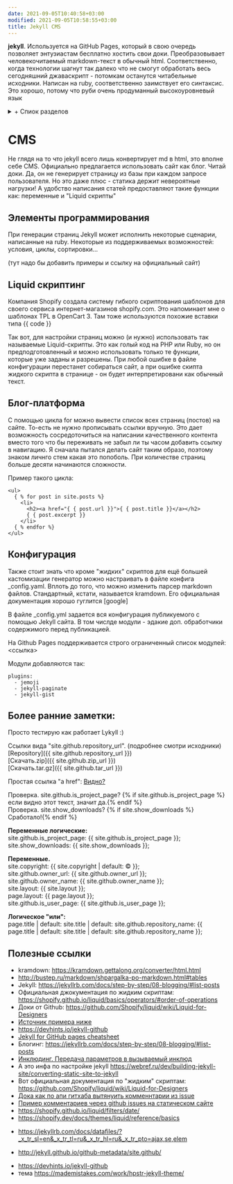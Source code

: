 ```yaml
---
date: 2021-09-05T10:40:58+03:00
modified: 2021-09-05T10:58:55+03:00
title: Jekyll CMS
---
```


**jekyll**. Используется на GitHub Pages, который в свою очередь позволяет энтузиастам бесплатно хостить свои доки. Преобразовывает человекочитаемый markdown-текст в обычный html. Соответственно, когда технологии шагнут так далеко что не смогут обработать весь сегодняшний джаваскрипт - потомкам останутся читабельные исходники. Написан на ruby, соответственно заимствует его синтаксис. Это хорошо, потому что руби очень продуманный высокоуровневый язык

<details markdown="1"><summary  markdown="0">+ Спиок разделов</summary>
* Table of Content
{: toc}
</details>

# CMS
Не глядя на то что jekyll всего лишь конвертирует md в html, это вполне себе CMS. Официально предлагается использовать сайт как блог. Читай доки.
Да, он не генерирует страницу из базы при каждом запросе пользователя. Но это даже плюс - статика держит невероятные нагрузки! А удобство написания статей предоставляют такие функции как: переменные и "Liquid скрипты"

## Элементы программирования
При генерации страниц Jekyll может исполнить некоторые сценарии, написанные на ruby. Некоторые из поддерживаемых возможностей: условия, циклы, сортировки...

(тут надо бы добавить примеры и ссылку на официальный сайт)

## Liquid скриптинг
Компания Shopify создала систему гибкого скриптования шаблонов для своего сервиса интернет-магазинов shopify.com. Это напоминает мне о шаблонах TPL в OpenCart 3. Там тоже используются похожие вставки типа \{\{ code \}\}

Так вот, для настройки страниц можно (и нужно) использовать так называемые Liquid-скрипты. Это как голый код на PHP или Ruby, но он предподготовленный и можно использовать только те функции, которые уже заданы и разрешены. При любой ошибке в файле конфигурации перестанет собираться сайт, а при ошибке скипта жидкого скрипта в странице - он будет интерпретировани как обычный текст.  

## Блог-платформа
С помощью цикла for можно вывести список всех страниц (постов) на сайте. То-есть не нужно прописывать ссылки вручную. Это дает возможность сосредоточиться на написании качественного контента вместо того что бы переживать не забыл ли ты часом добавить ссылку в навигацию. Я сначала пытался делать сайт таким образо, поэтому знаком личнго стем какая это попоболь. При количестве страниц больше десяти начинаются сложности.

Пример такого цикла:
```
<ul>
  { % for post in site.posts %}
    <li>
      <h2><a href="{ { post.url }}">{ { post.title }}</a></h2>
      { { post.excerpt }}
    </li>
  { % endfor %}
</ul>
```


## Конфигурация
Также стоит знать что кроме "жидких" скриптов для ещё большей кастомизации генератор можно настраивать в файле конфига \_config.yaml. Вплоть до того, что можно изменить парсер markdown файлов. Стандартный, кстати, называется kramdown. Его официальная документация хорошо гуглится [google]

В файле \_config.yml задается вся конфигурация публикуемого с помощью Jekyll сайта. В том числде модули - эдакие доп. обработчики содержимого перед публикацией.

На Github Pages поддерживается строго ограниченный список модулей: <ссылка>

Модули добавляются так:
```
plugins:
  - jemoji
  - jekyll-paginate
  - jekyll-gist
```

## Более ранние заметки:

Просто тестирую как работает Lykyll :)      
  
Ссылки вида "site.github.repository_url". (подробнее смотри исходники)  
[Repository]({{ site.github.repository_url }})  
[Скачать.zip]({{ site.github.zip_url }})  
[Скачать.tar.gz]({{ site.github.tar_url }})  

Простая ссылка "a href": <a href="#">Видно?</a>  

Проверка. site.github.is_project_page? 
{% if site.github.is_project_page %}если видно этот текст, значит да.{% endif %}  
Проверка. site.show_downloads? 
{% if site.show_downloads %}Сработало!{% endif %}  

**Переменные логические:**  
site.github.is_project_page: {{ site.github.is_project_page }};  
site.show_downloads: {{ site.show_downloads }};  

**Переменные.**  
site.copyright: {{ site.copyright | default: :copyright: }};  
site.github.owner_url: {{ site.github.owner_url }};  
site.github.owner_name: {{ site.github.owner_name }};  
site.layout: {{ site.layout }};  
page.layout: {{ page.layout }};  
site.github.is_user_page: {{ site.github.is_user_page }};  

**Логическое "или":**  
page.title | default: site.title | default: site.github.repository_name: {{ page.title | default: site.title | default: site.github.repository_name }};

## Полезные ссылки
* kramdown: <https://kramdown.gettalong.org/converter/html.html>  
* <http://bustep.ru/markdown/shpargalka-po-markdown.html#tables>
* Jekyll: <https://jekyllrb.com/docs/step-by-step/08-blogging/#list-posts>  
* Официальная джокументация по жидким скриптам: <https://shopify.github.io/liquid/basics/operators/#order-of-operations>  
* Доки от Github: <https://github.com/Shopify/liquid/wiki/Liquid-for-Designers>  
* [Источник примера ниже](http://alexprivalov.org/markdown-short-reference)
* <https://devhints.io/jekyll-github>
* [Jekyll for GitHub pages cheatsheet](https://devhints.io/jekyll-github)
* Блогинг: <https://jekyllrb.com/docs/step-by-step/08-blogging/#list-posts>  
* [Инклюдинг. Передача параметров в вызываемый инклюд](https://jekyllrb.com/docs/includes/)
* А это инфа по настройке jekyll <https://webref.ru/dev/building-jekyll-site/converting-static-site-to-jekyll>
* Вот официальная документация по "жидким" скриптам: <https://github.com/Shopify/liquid/wiki/Liquid-for-Designers>
* [Дока как по апи гитхаба вытянуить комменнтарии из issue](https://docs.github.com/en/rest/reference/issues#comments)
* [Пример комментариев через github issues на статическом сайте ](https://github.com/dwilliamson/donw.io)
* <https://shopify.github.io/liquid/filters/date/>
* <https://shopify.dev/docs/themes/liquid/reference/basics>
- <https://jekyllrb.com/docs/datafiles/?_x_tr_sl=en&_x_tr_tl=ru&_x_tr_hl=ru&_x_tr_pto=ajax,se,elem>
* <http://jekyll.github.io/github-metadata/site.github/>
+ <https://devhints.io/jekyll-github>
+ тема <https://mademistakes.com/work/hpstr-jekyll-theme/>



